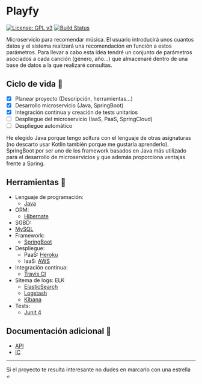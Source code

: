 # Playfy
[![License: GPL v3](https://img.shields.io/badge/License-GPL%20v3-blue.svg)](https://www.gnu.org/licenses/gpl-3.0)
[![Build Status](https://travis-ci.org/JaviBL8/Playfy.svg?branch=master)](https://travis-ci.org/JaviBL8/Playfy)

Microservicio para recomendar música. El usuario introducirá unos cuantos datos y el sistema realizará una recomendación en función a estos parámetros. Para llevar a cabo esta idea tendré un conjunto de parámetros asociados a cada canción (género, año...) que almacenaré dentro de una base de datos a la que realizaré consultas.

## Ciclo de vida :rocket:

- [x] Planear proyecto (Descripción, herramientas...)
- [x] Desarrollo microservicio (Java, SpringBoot)
- [x] Integración continua y creación de tests unitarios
- [ ] Despliegue del microservicio (IaaS, PaaS, SpringCloud)
- [ ] Despliegue automático

He elegido Java porque tengo soltura con el lenguaje de otras asignaturas (no descarto usar Kotlin también porque me gustaría aprenderlo). SpringBoot por ser uno de los framework basados en Java más utilizado para el desarrollo de microservicios y que además proporciona ventajas frente a Spring.

## Herramientas :wrench:
 - Lenguaje de programación:
    - [Java](https://java.com/es/)
 - ORM:
    - [Hibernate](https://hibernate.org/)
 - SGBD:
  - [MySQL](https://www.mysql.com/)
 - Framework:
    - [SpringBoot](https://spring.io/projects/spring-boot)
 - Despliegue:
    - PaaS: [Heroku](https://www.heroku.com/)
    - IaaS: [AWS](https://aws.amazon.com/es/)
 - Integración continua:
    - [Travis CI](https://travis-ci.org/)
 - Sitema de logs: ELK
    - [ElasticSearch](https://www.elastic.co/es/products/elasticsearch)
    - [Logstash](https://www.elastic.co/es/products/logstash)
    - [Kibana](https://www.elastic.co/es/products/kibana)
 - Tests:
    - [Junit 4](https://junit.org/junit4/)

## Documentación adicional :notebook:
- [API](/docs/api.md)
- [IC](docs/ic.md)
---
Si el proyecto te resulta interesante no dudes en marcarlo con una estrella :star:
